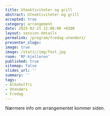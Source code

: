 ```yaml
---
title: Uteaktiviteter og grill
abstract: Uteaktiviteter og grill
accepted: true
category: arrangement
date: 2025-02-21 12:00:00 +0100
layout: session-details
permalink: /program/fredag-utendors/
presenter_slugs:
image: true
image: /static/img/fest.jpg
room: 'RF-kjelleren'
published: true
sitemap: false
slides_url: ''
summary: ''
tags:
- Alkoholfri
- Utendørs
- Fredag
---
```


Nærmere info om arrangementet kommer siden.
